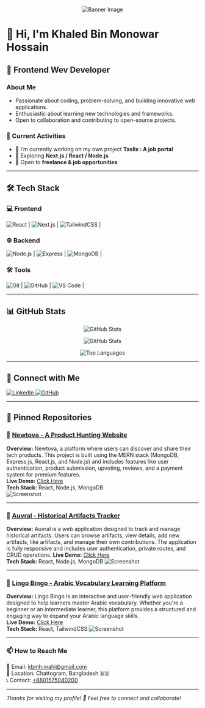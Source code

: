 <!-- Banner Image -->
<p align="center">
  <img src="https://quickops.pt/wp-content/uploads/2023/08/MicrosoftTeams-image-125.png" alt="Banner Image">
</p>

# 👋 Hi, I'm Khaled Bin Monowar Hossain 

## 🚀 Frontend Wev Developer  

### About Me  
- Passionate about coding, problem-solving, and building innovative web applications.  
- Enthusiastic about learning new technologies and frameworks.  
- Open to collaboration and contributing to open-source projects.  

### 🌱 Current Activities  
- 🔭 I’m currently working on my own project **Taslix : A job portal**  
- 🌱 Exploring **Next.js / React / Node.js**  
- 💬 Open to **freelance & job opportunities**  

---

## 🛠️ Tech Stack  

### 💻 Frontend  
![React](https://img.shields.io/badge/-React-61DAFB?logo=react&logoColor=white&style=flat-square) | ![Next.js](https://img.shields.io/badge/-Next.js-000?logo=next.js&logoColor=white&style=flat-square) | ![TailwindCSS](https://img.shields.io/badge/-TailwindCSS-38B2AC?logo=tailwind-css&logoColor=white&style=flat-square) |

### ⚙️ Backend  
 ![Node.js](https://img.shields.io/badge/-Node.js-339933?logo=node.js&logoColor=white&style=flat-square) | ![Express](https://img.shields.io/badge/-Express-000?logo=express&logoColor=white&style=flat-square) | ![MongoDB](https://img.shields.io/badge/-MongoDB-47A248?logo=mongodb&logoColor=white&style=flat-square) |

### 🛠️  Tools  
 ![Git](https://img.shields.io/badge/-Git-F05032?logo=git&logoColor=white&style=flat-square) | ![GitHub](https://img.shields.io/badge/-GitHub-181717?logo=github&logoColor=white&style=flat-square) | ![VS Code](https://img.shields.io/badge/-VS%20Code-007ACC?logo=visual-studio-code&logoColor=white&style=flat-square) |


---

## 📊 GitHub Stats  
<p align="center">
   <img src="https://github-readme-streak-stats.herokuapp.com/?user=khbmh&theme=dark" alt="GitHub Stats" />
</p>

<p align="center">
  <img src="https://github-readme-stats.vercel.app/api?username=khbmh&show_icons=true&theme=dark" alt="GitHub Stats" />
</p>

<p align="center">
  <img src="https://github-readme-stats.vercel.app/api/top-langs/?username=khbmh&layout=compact&theme=dark" alt="Top Languages" />
</p>

---

## 🔗 Connect with Me  
<p align="left">
  <a href="https://www.linkedin.com/in/Khbmh">
    <img src="https://img.shields.io/badge/-LinkedIn-0077B5?logo=linkedin&logoColor=white&style=flat-square" alt="LinkedIn">
  </a>
  <a href="https://github.com/khbmh">
    <img src="https://img.shields.io/badge/-GitHub-181717?logo=github&logoColor=white&style=flat-square" alt="GitHub">
  </a>
</p>



---

## 📌 Pinned Repositories  
### 🚀 [Newtova - A Product Hunting Website](https://github.com/khmbh/newtova-client)
**Overview:** Newtova, a platform where users can discover and share their tech products. This project is built using the MERN stack (MongoDB, Express.js, React.js, and Node.js) and includes features like user authentication, product submission, upvoting, reviews, and a payment system for premium features.  
**Live Demo:** [Click Here](https://newtova.web.app/)  
**Tech Stack:** React, Node.js, MongoDB  
![Screenshot](https://i.ibb.co.com/GfsbSNcN/Screenshot-2025-02-05-190855.png)

---

### 🚀 [Auvral - Historical Artifacts Tracker](https://github.com/khmbh/auvral-client)
**Overview:** Auvral is a web application designed to track and manage historical artifacts. Users can browse artifacts, view details, add new artifacts, like artifacts, and manage their own contributions. The application is fully responsive and includes user authentication, private routes, and CRUD operations.
**Live Demo:** [Click Here](https://auvral.web.app/)  
**Tech Stack:** React, Node.js, MongoDB
![Screenshot](https://i.ibb.co.com/67HVgBPg/Screenshot-2025-02-05-190703.png)

---

### 🚀 [Lingo Bingo - Arabic Vocabulary Learning Platform](https://github.com/khbmh/lingo-bingo)
**Overview:** Lingo Bingo is an interactive and user-friendly web application designed to help learners master Arabic vocabulary. Whether you're a beginner or an intermediate learner, this platform provides a structured and engaging way to expand your Arabic language skills.  
**Live Demo:** [Click Here](https://lingo-bingo-khbmh.web.app/)  
**Tech Stack:** React, TailwindCSS 
![Screenshot](https://i.ibb.co.com/xSNG16RH/image.png)

---

### 📫 How to Reach Me  
📧 Email: [kbmh.mahi@gmail.com](mailto:kbmh.mahi@gmail.com)  
📍 Location: Chattogram, Bangladesh 🇧🇩  
📞 Contact: [+8801575040200](callto:+8801575040200)  

---

*Thanks for visiting my profile! 🚀 Feel free to connect and collaborate!*  


<!--
**khbmh/khbmh** is a ✨ _special_ ✨ repository because its `README.md` (this file) appears on your GitHub profile.

Here are some ideas to get you started:

- 🔭 I’m currently working on ...
- 🌱 I’m currently learning ...
- 👯 I’m looking to collaborate on ...
- 🤔 I’m looking for help with ...
- 💬 Ask me about ...
- 📫 How to reach me: ...
- 😄 Pronouns: ...
- ⚡ Fun fact: ...
-->
